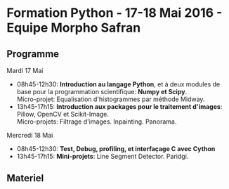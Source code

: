 # Formation Python - 17-18 Mai 2016 - Equipe Morpho Safran

## Programme

Mardi 17 Mai  
* 08h45-12h30:
**Introduction au langage Python**, et à deux modules de base pour la programmation scientifique: **Numpy et Scipy**.  
Micro-projet: Equalisation d'histogrammes par méthode Midway.
* 13h45-17h15: **Introduction aux packages pour le traitement d'images**: Pillow, OpenCV et Scikit-Image.  
Micro-projets: Filtrage d'images. Inpainting. Panorama.

Mercredi 18 Mai  
* 08h45-12h30:
**Test, Debug, profiling, et interfaçage C avec Cython**  
* 13h45-17h15: **Mini-projets**: Line Segment Detector. Paridgi.

## Materiel

